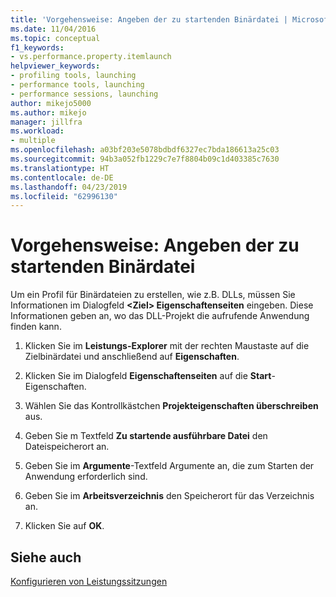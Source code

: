 ```yaml
---
title: 'Vorgehensweise: Angeben der zu startenden Binärdatei | Microsoft-Dokumentation'
ms.date: 11/04/2016
ms.topic: conceptual
f1_keywords:
- vs.performance.property.itemlaunch
helpviewer_keywords:
- profiling tools, launching
- performance tools, launching
- performance sessions, launching
author: mikejo5000
ms.author: mikejo
manager: jillfra
ms.workload:
- multiple
ms.openlocfilehash: a03bf203e5078bdbdf6327ec7bda186613a25c03
ms.sourcegitcommit: 94b3a052fb1229c7e7f8804b09c1d403385c7630
ms.translationtype: HT
ms.contentlocale: de-DE
ms.lasthandoff: 04/23/2019
ms.locfileid: "62996130"
---
```

# <a name="how-to-specify-the-binary-to-start"></a>Vorgehensweise: Angeben der zu startenden Binärdatei

Um ein Profil für Binärdateien zu erstellen, wie z.B. DLLs, müssen Sie Informationen im Dialogfeld  **\<Ziel> Eigenschaftenseiten** eingeben. Diese Informationen geben an, wo das DLL-Projekt die aufrufende Anwendung finden kann.

1. Klicken Sie im **Leistungs-Explorer** mit der rechten Maustaste auf die Zielbinärdatei und anschließend auf **Eigenschaften**.

2. Klicken Sie im Dialogfeld **Eigenschaftenseiten** auf die **Start**-Eigenschaften.

3. Wählen Sie das Kontrollkästchen **Projekteigenschaften überschreiben** aus.

4. Geben Sie m Textfeld **Zu startende ausführbare Datei** den Dateispeicherort an.

5. Geben Sie im **Argumente**-Textfeld Argumente an, die zum Starten der Anwendung erforderlich sind.

6. Geben Sie im **Arbeitsverzeichnis** den Speicherort für das Verzeichnis an.

7. Klicken Sie auf **OK**.

## <a name="see-also"></a>Siehe auch

[Konfigurieren von Leistungssitzungen](../profiling/configuring-performance-sessions.md)